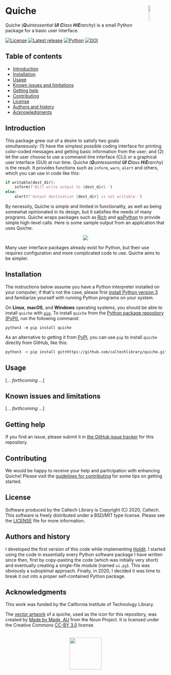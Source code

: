 Quiche<img width="11%" align="right" src="https://github.com/caltechlibrary/quiche/raw/main/.graphics/quiche-logo.png">
===========================================================================

Quiche (_**Q**uintessential **UI** **C**lass **H**i**E**rarchy_) is a small Python package for a basic user interface.

[![License](https://img.shields.io/badge/License-BSD%203--Clause-blue.svg?style=flat-square)](https://choosealicense.com/licenses/bsd-3-clause)
[![Latest release](https://img.shields.io/github/v/release/caltechlibrary/quiche.svg?style=flat-square&color=b44e88)](https://github.com/caltechlibrary/quiche/releases)
[![Python](https://img.shields.io/badge/Python-3.6+-brightgreen.svg?style=flat-square)](http://shields.io)
[![DOI](https://img.shields.io/badge/dynamic/json.svg?label=DOI&style=flat-square&color=gray&query=$.metadata.doi&uri=https://data.caltech.edu/api/record/1676)](https://data.caltech.edu/records/1676)


Table of contents
-----------------

* [Introduction](#introduction)
* [Installation](#installation)
* [Usage](#usage)
* [Known issues and limitations](#known-issues-and-limitations)
* [Getting help](#getting-help)
* [Contributing](#contributing)
* [License](#license)
* [Authors and history](#authors-and-history)
* [Acknowledgments](#authors-and-acknowledgments)


Introduction
------------

This package grew out of a desire to satisfy two goals simultaneously: (1) have the simplest possible coding interface for printing color-coded messages and getting basic information from the user; and (2) let the user choose to use a command-line interface (CLI) or a graphical user interface (GUI) at run time.  Quiche (_**Q**uintessential **UI** **C**lass **H**i**E**rarchy_) is the result.  It provides functions such as `inform`, `warn`, `alert` and others, which you can use in code like this:

```python
if writable(dest_dir):
    inform(f'Will write output to {dest_dir}.')
else:
    alert(f'Output destination {dest_dir} is not writable.')
```

By necessity, Quiche is simple and limited in functionality, as well as being somewhat opinionated in its design, but it satisfies the needs of many programs.  Quiche wraps packages such as [Rich](https://rich.readthedocs.io/en/latest/) and [wxPython](https://wxpython.org) to provide simple high-level calls.  Here is some sample output from an application that uses Quiche:

<p align="center">
<img src="https://github.com/caltechlibrary/quiche/raw/main/.graphics/cli-output-example.png">
</p>

Many user interface packages already exist for Python, but their use requires configuration and more complicated code to use.  Quiche aims to be simpler. 


Installation
------------

The instructions below assume you have a Python interpreter installed on your computer; if that's not the case, please first [install Python version 3](INSTALL-Python3.md) and familiarize yourself with running Python programs on your system.

On **Linux**, **macOS**, and **Windows** operating systems, you should be able to install `quiche` with [`pip`](https://pip.pypa.io/en/stable/installing/).  To install `quiche` from the [Python package repository (PyPI)](https://pypi.org), run the following command:
```
python3 -m pip install quiche
```

As an alternative to getting it from [PyPI](https://pypi.org), you can use `pip` to install `quiche` directly from GitHub, like this:
```sh
python3 -m pip install git+https://github.com/caltechlibrary/quiche.git
```
 

Usage
-----

[_... forthcoming ..._]


Known issues and limitations
----------------------------

[_... forthcoming ..._]


Getting help
------------

If you find an issue, please submit it in [the GitHub issue tracker](https://github.com/caltechlibrary/quiche/issues) for this repository.


Contributing
------------

We would be happy to receive your help and participation with enhancing Quiche!  Please visit the [guidelines for contributing](CONTRIBUTING.md) for some tips on getting started.


License
-------

Software produced by the Caltech Library is Copyright (C) 2020, Caltech.  This software is freely distributed under a BSD/MIT type license.  Please see the [LICENSE](LICENSE) file for more information.


Authors and history
---------------------------

I developed the first version of this code while implementing [Holdit](https://github.com/caltechlibrary/holdit).  I started using the code in essentially every Python software package I have written since then, first by copy-pasting the code (which was initially very short) and eventually creating a single-file module (named `ui.py`).  This was obviously a suboptimal approach.  Finally, in 2020, I decided it was time to break it out into a proper self-contained Python package.


Acknowledgments
---------------

This work was funded by the California Institute of Technology Library.

The [vector artwork](https://thenounproject.com/search/?q=quiche&i=1529315) of a quiche, used as the icon for this repository, was created by [Made by Made, AU](https://thenounproject.com/made.somewhere/) from the Noun Project.  It is licensed under the Creative Commons [CC-BY 3.0](https://creativecommons.org/licenses/by/3.0/) license.

<div align="center">
  <br>
  <a href="https://www.caltech.edu">
    <img width="100" height="100" src="https://raw.githubusercontent.com/caltechlibrary/quiche/main/.graphics/caltech-round.png">
  </a>
</div>
